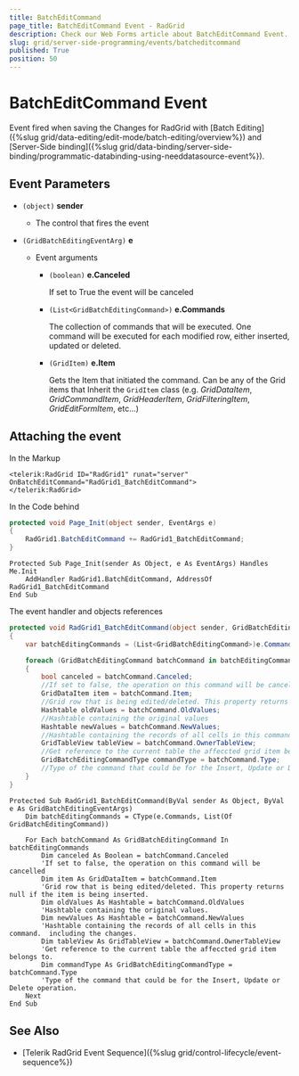 ```yaml
---
title: BatchEditCommand
page_title: BatchEditCommand Event - RadGrid
description: Check our Web Forms article about BatchEditCommand Event.
slug: grid/server-side-programming/events/batcheditcommand
published: True
position: 50
---
```


# BatchEditCommand Event

Event fired when saving the Changes for RadGrid with [Batch Editing]({%slug grid/data-editing/edit-mode/batch-editing/overview%}) and [Server-Side binding]({%slug grid/data-binding/server-side-binding/programmatic-databinding-using-needdatasource-event%}).

## Event Parameters

* `(object)` **sender**

    * The control that fires the event

* `(GridBatchEditingEventArg)` **e**

    * Event arguments 

        * `(boolean)` **e.Canceled**
            
            If set to True the event will be canceled

        * `(List<GridBatchEditingCommand>)` **e.Commands**

            The collection of commands that will be executed. One command will be executed for each modified row, either inserted, updated or deleted.

        * `(GridItem)` **e.Item**

            Gets the Item that initiated the command. Can be any of the Grid items that Inherit the `GridItem` class (e.g. *GridDataItem*,  *GridCommandItem*, *GridHeaderItem*, *GridFilteringItem*, *GridEditFormItem*, etc...)

## Attaching the event

In the Markup

````ASP.NET
<telerik:RadGrid ID="RadGrid1" runat="server" OnBatchEditCommand="RadGrid1_BatchEditCommand">
</telerik:RadGrid>
````

In the Code behind

````C#
protected void Page_Init(object sender, EventArgs e)
{
    RadGrid1.BatchEditCommand += RadGrid1_BatchEditCommand;
}
````
````VB
Protected Sub Page_Init(sender As Object, e As EventArgs) Handles Me.Init
    AddHandler RadGrid1.BatchEditCommand, AddressOf RadGrid1_BatchEditCommand
End Sub
````

The event handler and objects references

````C#
protected void RadGrid1_BatchEditCommand(object sender, GridBatchEditingEventArgs e)
{
    var batchEditingCommands = (List<GridBatchEditingCommand>)e.Commands;

    foreach (GridBatchEditingCommand batchCommand in batchEditingCommands)
    {
        bool canceled = batchCommand.Canceled;
        //If set to false, the operation on this command will be cancelled
        GridDataItem item = batchCommand.Item;
        //Grid row that is being edited/deleted. This property returns null if the item is being inserted.
        Hashtable oldValues = batchCommand.OldValues;
        //Hashtable containing the original values
        Hashtable newValues = batchCommand.NewValues;
        //Hashtable containing the records of all cells in this command.  including the changes
        GridTableView tableView = batchCommand.OwnerTableView;
        //Get reference to the current table the affeccted grid item belongs to.
        GridBatchEditingCommandType commandType = batchCommand.Type;
        //Type of the command that could be for the Insert, Update or Delete operation.
    }
}
````
````VB
Protected Sub RadGrid1_BatchEditCommand(ByVal sender As Object, ByVal e As GridBatchEditingEventArgs)
    Dim batchEditingCommands = CType(e.Commands, List(Of GridBatchEditingCommand))

    For Each batchCommand As GridBatchEditingCommand In batchEditingCommands
        Dim canceled As Boolean = batchCommand.Canceled
        'If set to false, the operation on this command will be cancelled
        Dim item As GridDataItem = batchCommand.Item
        'Grid row that is being edited/deleted. This property returns null if the item is being inserted.
        Dim oldValues As Hashtable = batchCommand.OldValues
        'Hashtable containing the original values.
        Dim newValues As Hashtable = batchCommand.NewValues
        'Hashtable containing the records of all cells in this command.  including the changes.
        Dim tableView As GridTableView = batchCommand.OwnerTableView
        'Get reference to the current table the affeccted grid item belongs to.
        Dim commandType As GridBatchEditingCommandType = batchCommand.Type
        'Type of the command that could be for the Insert, Update or Delete operation.
    Next
End Sub
````
 
## See Also

* [Telerik RadGrid Event Sequence]({%slug grid/control-lifecycle/event-sequence%})



